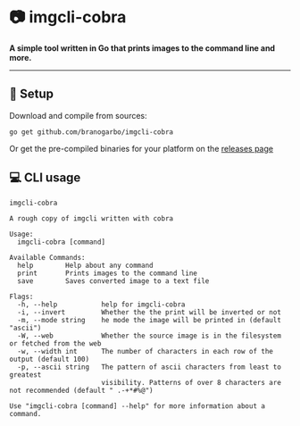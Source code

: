 # 📷 **imgcli-cobra**
**A simple tool written in Go that prints images to the command line and more.**

---

## 🔧 **Setup**
Download and compile from sources:
```
go get github.com/branogarbo/imgcli-cobra
```

Or get the pre-compiled binaries for your platform on the [releases page](https://github.com/branogarbo/imgcli-cobra/releases)


## 💻 **CLI usage**
```
imgcli-cobra

A rough copy of imgcli written with cobra

Usage:
  imgcli-cobra [command]

Available Commands:
  help        Help about any command
  print       Prints images to the command line
  save        Saves converted image to a text file

Flags:
  -h, --help           help for imgcli-cobra
  -i, --invert         Whether the the print will be inverted or not
  -m, --mode string    he mode the image will be printed in (default "ascii")
  -W, --web            Whether the source image is in the filesystem or fetched from the web
  -w, --width int      The number of characters in each row of the output (default 100)
  -p, --ascii string   The pattern of ascii characters from least to greatest 
                       visibility. Patterns of over 8 characters are not recommended (default " .-+*#%@")

Use "imgcli-cobra [command] --help" for more information about a command.
```